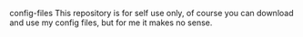 config-files
This repository is for self use only, of course you can download and use my config files, but for me it makes no sense.
